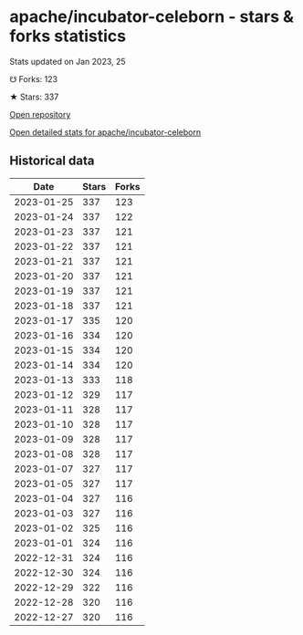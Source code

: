 # apache/incubator-celeborn - stars & forks statistics

Stats updated on Jan 2023, 25

☋ Forks: 123

★ Stars: 337

[Open repository](https://github.com/apache/incubator-celeborn)

[Open detailed stats for apache/incubator-celeborn](https://reviewgithub.com/rep/apache/incubator-celeborn)

## Historical data
| Date | Stars | Forks |
|------|-------|-------|
| 2023-01-25 | 337 | 123 | 
| 2023-01-24 | 337 | 122 | 
| 2023-01-23 | 337 | 121 | 
| 2023-01-22 | 337 | 121 | 
| 2023-01-21 | 337 | 121 | 
| 2023-01-20 | 337 | 121 | 
| 2023-01-19 | 337 | 121 | 
| 2023-01-18 | 337 | 121 | 
| 2023-01-17 | 335 | 120 | 
| 2023-01-16 | 334 | 120 | 
| 2023-01-15 | 334 | 120 | 
| 2023-01-14 | 334 | 120 | 
| 2023-01-13 | 333 | 118 | 
| 2023-01-12 | 329 | 117 | 
| 2023-01-11 | 328 | 117 | 
| 2023-01-10 | 328 | 117 | 
| 2023-01-09 | 328 | 117 | 
| 2023-01-08 | 328 | 117 | 
| 2023-01-07 | 327 | 117 | 
| 2023-01-05 | 327 | 117 | 
| 2023-01-04 | 327 | 116 | 
| 2023-01-03 | 327 | 116 | 
| 2023-01-02 | 325 | 116 | 
| 2023-01-01 | 324 | 116 | 
| 2022-12-31 | 324 | 116 | 
| 2022-12-30 | 324 | 116 | 
| 2022-12-29 | 322 | 116 | 
| 2022-12-28 | 320 | 116 | 
| 2022-12-27 | 320 | 116 | 

